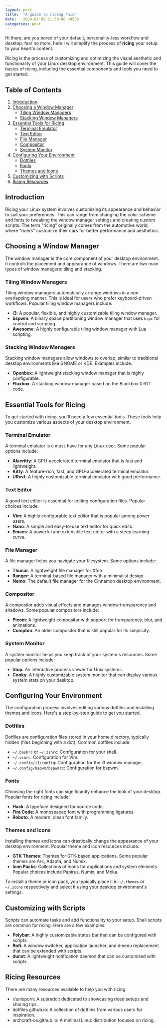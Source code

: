 ```yaml
---
layout: post
title:  "A guide to ricing *nix"
date:   2024-07-02 21:30:00 +0530
categories: post
---
```

Hi there, are you bored of your default, personality-less workflow and desktop, fear no more, here I will simplify the process of **ricing** your setup to your heart's content.

Ricing is the process of customizing and optimizing the visual aesthetic and functionality of your Linux desktop environment. This guide will cover the basics of ricing, including the essential components and tools you need to get started.

## Table of Contents
1. [Introduction](#introduction)
2. [Choosing a Window Manager](#choosing-a-window-manager)
    - [Tiling Window Managers](#tiling-window-managers)
    - [Stacking Window Managers](#stacking-window-managers)
3. [Essential Tools for Ricing](#essential-tools-for-ricing)
    - [Terminal Emulator](#terminal-emulator)
    - [Text Editor](#text-editor)
    - [File Manager](#file-manager)
    - [Compositor](#compositor)
    - [System Monitor](#system-monitor)
4. [Configuring Your Environment](#configuring-your-environment)
    - [Dotfiles](#dotfiles)
    - [Fonts](#fonts)
    - [Themes and Icons](#themes-and-icons)
5. [Customizing with Scripts](#customizing-with-scripts)
6. [Ricing Resources](#ricing-resources)

## Introduction
Ricing your Linux system involves customizing its appearance and behavior to suit your preferences. This can range from changing the color scheme and fonts to tweaking the window manager settings and creating custom scripts. The term "ricing" originally comes from the automotive world, where "ricers" customize their cars for better performance and aesthetics.

## Choosing a Window Manager
The window manager is the core component of your desktop environment. It controls the placement and appearance of windows. There are two main types of window managers: tiling and stacking.

### Tiling Window Managers
Tiling window managers automatically arrange windows in a non-overlapping manner. This is ideal for users who prefer keyboard-driven workflows. Popular tiling window managers include:
- **i3**: A popular, flexible, and highly customizable tiling window manager.
- **bspwm**: A binary space partitioning window manager that uses `bspc` for control and scripting.
- **Awesome**: A highly configurable tiling window manager with Lua scripting.

### Stacking Window Managers
Stacking window managers allow windows to overlap, similar to traditional desktop environments like GNOME or KDE. Examples include:
- **Openbox**: A lightweight stacking window manager that is highly configurable.
- **Fluxbox**: A stacking window manager based on the Blackbox 0.61.1 code.

## Essential Tools for Ricing
To get started with ricing, you'll need a few essential tools. These tools help you customize various aspects of your desktop environment.

### Terminal Emulator
A terminal emulator is a must-have for any Linux user. Some popular options include:
- **Alacritty**: A GPU-accelerated terminal emulator that is fast and lightweight.
- **Kitty**: A feature-rich, fast, and GPU-accelerated terminal emulator.
- **URxvt**: A highly customizable terminal emulator with good performance.

### Text Editor
A good text editor is essential for editing configuration files. Popular choices include:
- **Vim**: A highly configurable text editor that is popular among power users.
- **Nano**: A simple and easy-to-use text editor for quick edits.
- **Emacs**: A powerful and extensible text editor with a steep learning curve.

### File Manager
A file manager helps you navigate your filesystem. Some options include:
- **Thunar**: A lightweight file manager for Xfce.
- **Ranger**: A terminal-based file manager with a minimalist design.
- **Nemo**: The default file manager for the Cinnamon desktop environment.

### Compositor
A compositor adds visual effects and manages window transparency and shadows. Some popular compositors include:
- **Picom**: A lightweight compositor with support for transparency, blur, and animations.
- **Compton**: An older compositor that is still popular for its simplicity.

### System Monitor
A system monitor helps you keep track of your system's resources. Some popular options include:
- **htop**: An interactive process viewer for Unix systems.
- **Conky**: A highly customizable system monitor that can display various system stats on your desktop.

## Configuring Your Environment
The configuration process involves editing various dotfiles and installing themes and icons. Here's a step-by-step guide to get you started.

### Dotfiles
Dotfiles are configuration files stored in your home directory, typically hidden (files beginning with a dot). Common dotfiles include:
- `~/.bashrc` or `~/.zshrc`: Configuration for your shell.
- `~/.vimrc`: Configuration for Vim.
- `~/.config/i3/config`: Configuration for the i3 window manager.
- `~/.config/bspwm/bspwmrc`: Configuration for bspwm.

### Fonts
Choosing the right fonts can significantly enhance the look of your desktop. Popular fonts for ricing include:
- **Hack**: A typeface designed for source code.
- **Fira Code**: A monospaced font with programming ligatures.
- **Roboto**: A modern, clean font family.

### Themes and Icons
Installing themes and icons can drastically change the appearance of your desktop environment. Popular theme and icon resources include:
- **GTK Themes**: Themes for GTK-based applications. Some popular themes are Arc, Adapta, and Numix.
- **Icon Packs**: Collections of icons for applications and system elements. Popular choices include Papirus, Numix, and Moka.

To install a theme or icon pack, you typically place it in `~/.themes` or `~/.icons` respectively and select it using your desktop environment's settings.

## Customizing with Scripts
Scripts can automate tasks and add functionality to your setup. Shell scripts are common for ricing. Here are a few examples:
- **Polybar**: A highly customizable status bar that can be configured with scripts.
- **Rofi**: A window switcher, application launcher, and dmenu replacement that can be extended with scripts.
- **dunst**: A lightweight notification daemon that can be customized with scripts.

## Ricing Resources

There are many resources available to help you with ricing:

- r/unixporn: A subreddit dedicated to showcasing riced setups and sharing tips.
- dotfiles.github.io: A collection of dotfiles from various users for inspiration.
- archcraft-os.github.io: A minimal Linux distribution focused on ricing.
